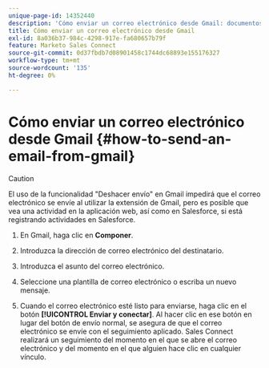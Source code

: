 ```yaml
---
unique-page-id: 14352440
description: 'Cómo enviar un correo electrónico desde Gmail: documentos de Marketo, documentación del producto'
title: Cómo enviar un correo electrónico desde Gmail
exl-id: 8a036b37-984c-4298-917e-fa680657b79f
feature: Marketo Sales Connect
source-git-commit: 0d37fbdb7d08901458c1744dc68893e155176327
workflow-type: tm+mt
source-wordcount: '135'
ht-degree: 0%

---
```


# Cómo enviar un correo electrónico desde Gmail {#how-to-send-an-email-from-gmail}

>[!CAUTION]
>
>El uso de la funcionalidad &quot;Deshacer envío&quot; en Gmail impedirá que el correo electrónico se envíe al utilizar la extensión de Gmail, pero es posible que vea una actividad en la aplicación web, así como en Salesforce, si está registrando actividades en Salesforce.

1. En Gmail, haga clic en **Componer**.

1. Introduzca la dirección de correo electrónico del destinatario.

1. Introduzca el asunto del correo electrónico.

1. Seleccione una plantilla de correo electrónico o escriba un nuevo mensaje.

1. Cuando el correo electrónico esté listo para enviarse, haga clic en el botón **[!UICONTROL Enviar y conectar]**. Al hacer clic en ese botón en lugar del botón de envío normal, se asegura de que el correo electrónico se envíe con el seguimiento aplicado. Sales Connect realizará un seguimiento del momento en el que se abre el correo electrónico y del momento en el que alguien hace clic en cualquier vínculo.
